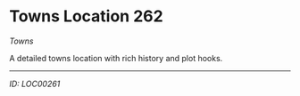 # Towns Location 262

*Towns*

A detailed towns location with rich history and plot hooks.

---
*ID: LOC00261*